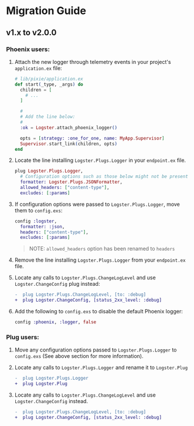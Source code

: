 # Migration Guide

## v1.x to v2.0.0

### Phoenix users:

1. Attach the new logger through telemetry events in your project's `application.ex` file:

   ```elixir
   # lib/pixie/application.ex
   def start(_type, _args) do
     children = [
       # ...
     ]

     #
     # Add the line below:
     #
     :ok = Logster.attach_phoenix_logger()

     opts = [strategy: :one_for_one, name: MyApp.Supervisor]
     Supervisor.start_link(children, opts)
   end
   ```

2. Locate the line installing `Logster.Plugs.Logger` in your `endpoint.ex` file.

   ```elixir
   plug Logster.Plugs.Logger,
     # Configuration options such as those below might not be present
     formatter: Logster.Plugs.JSONFormatter,
     allowed_headers: ["content-type"],
     excludes: [:params]
   ```

3. If configuration options were passed to `Logster.Plugs.Logger`, move them to `config.exs`:

   ```elixir
   config :logster,
     formatter: :json,
     headers: ["content-type"],
     excludes: [:params]
   ```

   > NOTE: `allowed_headers` option has been renamed to `headers`

4. Remove the line installing `Logster.Plugs.Logger` from your `endpoint.ex` file.

5. Locate any calls to `Logster.Plugs.ChangeLogLevel` and use `Logster.ChangeConfig` plug instead:

   ```diff
   -  plug Logster.Plugs.ChangeLogLevel, [to: :debug]
   +  plug Logster.ChangeConfig, [status_2xx_level: :debug]
   ```

6. Add the following to `config.exs` to disable the default Phoenix logger:

   ```elixir
   config :phoenix, :logger, false
   ```

### Plug users:

1. Move any configuration options passed to `Logster.Plugs.Logger` to `config.exs` (See above section for more information).

1. Locate any calls to `Logster.Plugs.Logger` and rename it to `Logster.Plug`

   ```diff
   -  plug Logster.Plugs.Logger
   +  plug Logster.Plug
   ```

1. Locate any calls to `Logster.Plugs.ChangeLogLevel` and use `Logster.ChangeConfig` instead.

   ```diff
   -  plug Logster.Plugs.ChangeLogLevel, [to: :debug]
   +  plug Logster.ChangeConfig, [status_2xx_level: :debug]
   ```
